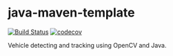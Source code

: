 # java-maven-template

[![Build Status](https://travis-ci.com/JosephMaria/vehicle-detecting-and-tracking.svg?branch=master)](https://travis-ci.com/JosephMaria/vehicle-detecting-and-tracking)
[![codecov](https://codecov.io/gh/JosephMaria/vehicle-detecting-and-tracking/branch/master/graph/badge.svg)](https://codecov.io/gh/JosephMaria/vehicle-detecting-and-tracking)

Vehicle detecting and tracking using OpenCV and Java.
